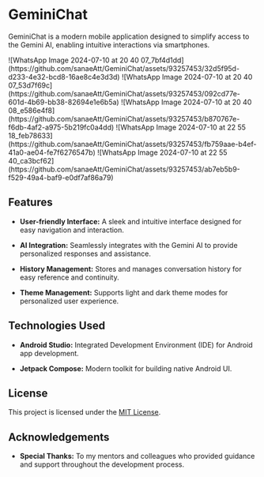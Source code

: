 # GeminiChat

GeminiChat is a modern mobile application designed to simplify access to the Gemini AI, enabling intuitive interactions via smartphones.

<div style="display: flex; justify-content: center;">
  ![WhatsApp Image 2024-07-10 at 20 40 07_7bf4d1dd](https://github.com/sanaeAtt/GeminiChat/assets/93257453/32d5f95d-d233-4e32-bcd8-16ae8c4e3d3d)
 ![WhatsApp Image 2024-07-10 at 20 40 07_53d7f69c](https://github.com/sanaeAtt/GeminiChat/assets/93257453/092cd77e-601d-4b69-bb38-82694e1e6b5a)
 ![WhatsApp Image 2024-07-10 at 20 40 08_e586e4f8](https://github.com/sanaeAtt/GeminiChat/assets/93257453/b870767e-f6db-4af2-a975-5b219fc0a4dd)
 ![WhatsApp Image 2024-07-10 at 22 55 18_feb78633](https://github.com/sanaeAtt/GeminiChat/assets/93257453/fb759aae-b4ef-41a0-ae04-fe7f6276547b)
 ![WhatsApp Image 2024-07-10 at 22 55 40_ca3bcf62](https://github.com/sanaeAtt/GeminiChat/assets/93257453/ab7eb5b9-f529-49a4-baf9-e0df7af86a79)

</div>





## Features

- **User-friendly Interface:** A sleek and intuitive interface designed for easy navigation and interaction.
  
- **AI Integration:** Seamlessly integrates with the Gemini AI to provide personalized responses and assistance.
  
- **History Management:** Stores and manages conversation history for easy reference and continuity.
  
- **Theme Management:** Supports light and dark theme modes for personalized user experience.
  
## Technologies Used

- **Android Studio:** Integrated Development Environment (IDE) for Android app development.
  
- **Jetpack Compose:** Modern toolkit for building native Android UI.

## License

This project is licensed under the [MIT License](LICENSE).

## Acknowledgements

- **Special Thanks:** To my mentors and colleagues who provided guidance and support throughout the development process.

  
